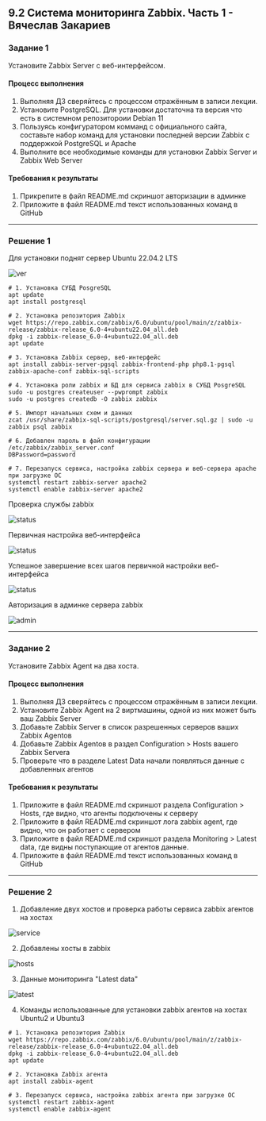 ## 9.2 Система мониторинга Zabbix. Часть 1 - Вячеслав Закариев

### Задание 1 

Установите Zabbix Server с веб-интерфейсом.

#### Процесс выполнения
1. Выполняя ДЗ сверяйтесь с процессом отражённым в записи лекции.
2. Установите PostgreSQL. Для установки достаточна та версия что есть в системном репозитороии Debian 11
3. Пользуясь конфигуратором комманд с официального сайта, составьте набор команд для установки последней версии Zabbix с поддержкой PostgreSQL и Apache
4. Выполните все необходимые команды для установки Zabbix Server и Zabbix Web Server

#### Требования к результаты 
1. Прикрепите в файл README.md скриншот авторизации в админке
2. Приложите в файл README.md текст использованных команд в GitHub

---

### Решение 1

Для установки поднят сервер Ubuntu 22.04.2 LTS

![ver](https://github.com/SlavaZakariev/netology/blob/144565b66be608730b5dad1e6aa9b9c93ce1f7a7/monitoring/9.2_zabbix_part1/resources/zabbix1_1.1.jpg)

```
# 1. Установка СУБД PosgreSQL
apt update
apt install postgresql 

# 2. Установка репозитория Zabbix
wget https://repo.zabbix.com/zabbix/6.0/ubuntu/pool/main/z/zabbix-release/zabbix-release_6.0-4+ubuntu22.04_all.deb
dpkg -i zabbix-release_6.0-4+ubuntu22.04_all.deb
apt update

# 3. Установка Zabbix сервер, веб-интерфейс
apt install zabbix-server-pgsql zabbix-frontend-php php8.1-pgsql zabbix-apache-conf zabbix-sql-scripts

# 4. Установка роли zabbix и БД для сервиса zabbix в СУБД PosgreSQL
sudo -u postgres createuser --pwprompt zabbix
sudo -u postgres createdb -O zabbix zabbix

# 5. Импорт начальных схем и данных
zcat /usr/share/zabbix-sql-scripts/postgresql/server.sql.gz | sudo -u zabbix psql zabbix

# 6. Добавлен пароль в файл конфигурации /etc/zabbix/zabbix_server.conf
DBPassword=password

# 7. Перезапуск сервиса, настройка zabbix сервера и веб-сервера apache при загрузке ОС
systemctl restart zabbix-server apache2
systemctl enable zabbix-server apache2

```

Проверка службы zabbix

![status](https://github.com/SlavaZakariev/netology/blob/144565b66be608730b5dad1e6aa9b9c93ce1f7a7/monitoring/9.2_zabbix_part1/resources/zabbix1_1.2.jpg)

Первичная настройка веб-интерфейса 

![status](https://github.com/SlavaZakariev/netology/blob/144565b66be608730b5dad1e6aa9b9c93ce1f7a7/monitoring/9.2_zabbix_part1/resources/zabbix1_1.3.jpg)

Успешное завершение всех шагов первичной настройки веб-интерфейса 

![status](https://github.com/SlavaZakariev/netology/blob/144565b66be608730b5dad1e6aa9b9c93ce1f7a7/monitoring/9.2_zabbix_part1/resources/zabbix1_1.4.jpg)

Авторизация в админке сервера zabbix

![admin](https://github.com/SlavaZakariev/netology/blob/144565b66be608730b5dad1e6aa9b9c93ce1f7a7/monitoring/9.2_zabbix_part1/resources/zabbix1_1.5.jpg)

---

### Задание 2 

Установите Zabbix Agent на два хоста.

#### Процесс выполнения
1. Выполняя ДЗ сверяйтесь с процессом отражённым в записи лекции.
2. Установите Zabbix Agent на 2 виртмашины, одной из них может быть ваш Zabbix Server
3. Добавьте Zabbix Server в список разрешенных серверов ваших Zabbix Agentов
4. Добавьте Zabbix Agentов в раздел Configuration > Hosts вашего Zabbix Servera
5. Проверьте что в разделе Latest Data начали появляться данные с добавленных агентов

#### Требования к результаты 
1. Приложите в файл README.md скриншот раздела Configuration > Hosts, где видно, что агенты подключены к серверу
2. Приложите в файл README.md скриншот лога zabbix agent, где видно, что он работает с сервером
3. Приложите в файл README.md скриншот раздела Monitoring > Latest data, где видны поступающие от агентов данные.
4. Приложите в файл README.md текст использованных команд в GitHub

---

### Решение 2

1. Добавление двух хостов и проверка работы сервиса zabbix агентов на хостах

![service](https://github.com/SlavaZakariev/netology/blob/144565b66be608730b5dad1e6aa9b9c93ce1f7a7/monitoring/9.2_zabbix_part1/resources/zabbix1_1.8.jpg)

2. Добавлены хосты в zabbix

![hosts](https://github.com/SlavaZakariev/netology/blob/144565b66be608730b5dad1e6aa9b9c93ce1f7a7/monitoring/9.2_zabbix_part1/resources/zabbix1_1.6.jpg)

3. Данные мониторинга "Latest data"

![latest](https://github.com/SlavaZakariev/netology/blob/144565b66be608730b5dad1e6aa9b9c93ce1f7a7/monitoring/9.2_zabbix_part1/resources/zabbix1_1.7.jpg)

4. Команды использованные для установки zabbix агентов на хостах Ubuntu2 и Ubuntu3

``` 
# 1. Установка репозитория Zabbix
wget https://repo.zabbix.com/zabbix/6.0/ubuntu/pool/main/z/zabbix-release/zabbix-release_6.0-4+ubuntu22.04_all.deb
dpkg -i zabbix-release_6.0-4+ubuntu22.04_all.deb
apt update

# 2. Установка Zabbix агента
apt install zabbix-agent

# 3. Перезапуск сервиса, настройка zabbix агента при загрузке ОС
systemctl restart zabbix-agent
systemctl enable zabbix-agent

```
